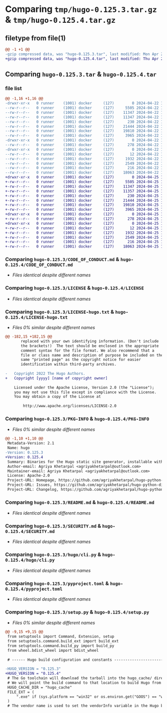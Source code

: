 # Comparing `tmp/hugo-0.125.3.tar.gz` & `tmp/hugo-0.125.4.tar.gz`

## filetype from file(1)

```diff
@@ -1 +1 @@
-gzip compressed data, was "hugo-0.125.3.tar", last modified: Mon Apr 22 18:03:14 2024, max compression
+gzip compressed data, was "hugo-0.125.4.tar", last modified: Thu Apr 25 14:21:37 2024, max compression
```

## Comparing `hugo-0.125.3.tar` & `hugo-0.125.4.tar`

### file list

```diff
@@ -1,16 +1,16 @@
-drwxr-xr-x   0 runner    (1001) docker     (127)        0 2024-04-22 18:03:14.028431 hugo-0.125.3/
--rw-r--r--   0 runner    (1001) docker     (127)     5505 2024-04-22 18:03:09.000000 hugo-0.125.3/CODE_OF_CONDUCT.md
--rw-r--r--   0 runner    (1001) docker     (127)    11347 2024-04-22 18:03:09.000000 hugo-0.125.3/LICENSE
--rw-r--r--   0 runner    (1001) docker     (127)    11347 2024-04-22 18:03:09.000000 hugo-0.125.3/LICENSE-hugo.txt
--rw-r--r--   0 runner    (1001) docker     (127)      230 2024-04-22 18:03:09.000000 hugo-0.125.3/MANIFEST.in
--rw-r--r--   0 runner    (1001) docker     (127)    21444 2024-04-22 18:03:14.028431 hugo-0.125.3/PKG-INFO
--rw-r--r--   0 runner    (1001) docker     (127)    19810 2024-04-22 18:03:09.000000 hugo-0.125.3/README.md
--rw-r--r--   0 runner    (1001) docker     (127)     3965 2024-04-22 18:03:09.000000 hugo-0.125.3/SECURITY.md
-drwxr-xr-x   0 runner    (1001) docker     (127)        0 2024-04-22 18:03:14.028431 hugo-0.125.3/hugo/
--rw-r--r--   0 runner    (1001) docker     (127)      278 2024-04-22 18:03:09.000000 hugo-0.125.3/hugo/__main__.py
-drwxr-xr-x   0 runner    (1001) docker     (127)        0 2024-04-22 18:03:14.028431 hugo-0.125.3/hugo/binaries/
--rw-r--r--   0 runner    (1001) docker     (127)       12 2024-04-22 18:03:09.000000 hugo-0.125.3/hugo/binaries/.gitignore
--rw-r--r--   0 runner    (1001) docker     (127)     1932 2024-04-22 18:03:09.000000 hugo-0.125.3/hugo/cli.py
--rw-r--r--   0 runner    (1001) docker     (127)     2549 2024-04-22 18:03:09.000000 hugo-0.125.3/pyproject.toml
--rw-r--r--   0 runner    (1001) docker     (127)      216 2024-04-22 18:03:14.032431 hugo-0.125.3/setup.cfg
--rw-r--r--   0 runner    (1001) docker     (127)    18063 2024-04-22 18:03:09.000000 hugo-0.125.3/setup.py
+drwxr-xr-x   0 runner    (1001) docker     (127)        0 2024-04-25 14:21:37.134593 hugo-0.125.4/
+-rw-r--r--   0 runner    (1001) docker     (127)     5505 2024-04-25 14:21:32.000000 hugo-0.125.4/CODE_OF_CONDUCT.md
+-rw-r--r--   0 runner    (1001) docker     (127)    11347 2024-04-25 14:21:32.000000 hugo-0.125.4/LICENSE
+-rw-r--r--   0 runner    (1001) docker     (127)    11357 2024-04-25 14:21:32.000000 hugo-0.125.4/LICENSE-hugo.txt
+-rw-r--r--   0 runner    (1001) docker     (127)      230 2024-04-25 14:21:32.000000 hugo-0.125.4/MANIFEST.in
+-rw-r--r--   0 runner    (1001) docker     (127)    21444 2024-04-25 14:21:37.134593 hugo-0.125.4/PKG-INFO
+-rw-r--r--   0 runner    (1001) docker     (127)    19810 2024-04-25 14:21:32.000000 hugo-0.125.4/README.md
+-rw-r--r--   0 runner    (1001) docker     (127)     3965 2024-04-25 14:21:32.000000 hugo-0.125.4/SECURITY.md
+drwxr-xr-x   0 runner    (1001) docker     (127)        0 2024-04-25 14:21:37.134593 hugo-0.125.4/hugo/
+-rw-r--r--   0 runner    (1001) docker     (127)      278 2024-04-25 14:21:32.000000 hugo-0.125.4/hugo/__main__.py
+drwxr-xr-x   0 runner    (1001) docker     (127)        0 2024-04-25 14:21:37.134593 hugo-0.125.4/hugo/binaries/
+-rw-r--r--   0 runner    (1001) docker     (127)       12 2024-04-25 14:21:32.000000 hugo-0.125.4/hugo/binaries/.gitignore
+-rw-r--r--   0 runner    (1001) docker     (127)     1932 2024-04-25 14:21:32.000000 hugo-0.125.4/hugo/cli.py
+-rw-r--r--   0 runner    (1001) docker     (127)     2549 2024-04-25 14:21:32.000000 hugo-0.125.4/pyproject.toml
+-rw-r--r--   0 runner    (1001) docker     (127)      216 2024-04-25 14:21:37.138593 hugo-0.125.4/setup.cfg
+-rw-r--r--   0 runner    (1001) docker     (127)    18063 2024-04-25 14:21:32.000000 hugo-0.125.4/setup.py
```

### Comparing `hugo-0.125.3/CODE_OF_CONDUCT.md` & `hugo-0.125.4/CODE_OF_CONDUCT.md`

 * *Files identical despite different names*

### Comparing `hugo-0.125.3/LICENSE` & `hugo-0.125.4/LICENSE`

 * *Files identical despite different names*

### Comparing `hugo-0.125.3/LICENSE-hugo.txt` & `hugo-0.125.4/LICENSE-hugo.txt`

 * *Files 0% similar despite different names*

```diff
@@ -182,15 +182,15 @@
       replaced with your own identifying information. (Don't include
       the brackets!)  The text should be enclosed in the appropriate
       comment syntax for the file format. We also recommend that a
       file or class name and description of purpose be included on the
       same "printed page" as the copyright notice for easier
       identification within third-party archives.
 
-   Copyright 2022 The Hugo Authors.
+   Copyright [yyyy] [name of copyright owner]
 
    Licensed under the Apache License, Version 2.0 (the "License");
    you may not use this file except in compliance with the License.
    You may obtain a copy of the License at
 
        http://www.apache.org/licenses/LICENSE-2.0
```

### Comparing `hugo-0.125.3/PKG-INFO` & `hugo-0.125.4/PKG-INFO`

 * *Files 0% similar despite different names*

```diff
@@ -1,10 +1,10 @@
 Metadata-Version: 2.1
 Name: hugo
-Version: 0.125.3
+Version: 0.125.4
 Summary: Binaries for the Hugo static site generator, installable with pip
 Author-email: Agriya Khetarpal <agriyakhetarpal@outlook.com>
 Maintainer-email: Agriya Khetarpal <agriyakhetarpal@outlook.com>
 License: Apache-2.0
 Project-URL: Homepage, https://github.com/agriyakhetarpal/hugo-python-distributions
 Project-URL: Issues, https://github.com/agriyakhetarpal/hugo-python-distributions/issues
 Project-URL: Changelog, https://github.com/agriyakhetarpal/hugo-python-distributions/releases
```

### Comparing `hugo-0.125.3/README.md` & `hugo-0.125.4/README.md`

 * *Files identical despite different names*

### Comparing `hugo-0.125.3/SECURITY.md` & `hugo-0.125.4/SECURITY.md`

 * *Files identical despite different names*

### Comparing `hugo-0.125.3/hugo/cli.py` & `hugo-0.125.4/hugo/cli.py`

 * *Files identical despite different names*

### Comparing `hugo-0.125.3/pyproject.toml` & `hugo-0.125.4/pyproject.toml`

 * *Files identical despite different names*

### Comparing `hugo-0.125.3/setup.py` & `hugo-0.125.4/setup.py`

 * *Files 0% similar despite different names*

```diff
@@ -9,15 +9,15 @@
 from setuptools import Command, Extension, setup
 from setuptools.command.build_ext import build_ext
 from setuptools.command.build_py import build_py
 from wheel.bdist_wheel import bdist_wheel
 
 # ------ Hugo build configuration and constants ------------------------------------
 
-HUGO_VERSION = "0.125.3"
+HUGO_VERSION = "0.125.4"
 # The Go toolchain will download the tarball into the hugo_cache/ directory.
 # We will point the build command to that location to build Hugo from source
 HUGO_CACHE_DIR = "hugo_cache"
 FILE_EXT = (
     ".exe" if (sys.platform == "win32" or os.environ.get("GOOS") == "windows") else ""
 )
 # The vendor name is used to set the vendorInfo variable in the Hugo binary
```

